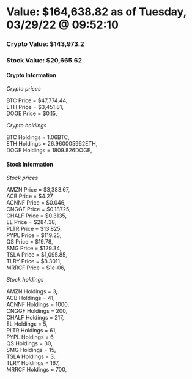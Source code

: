 # Value: $164,638.82 as of Tuesday, 03/29/22 @ 09:52:10 

### Crypto Value: $143,973.2

### Stock Value: $20,665.62

#### Crypto Information 
*Crypto prices* 

BTC Price = $47,774.44,  
ETH Price = $3,451.81,  
DOGE Price = $0.15,  


*Crypto holdings* 

BTC Holdings = 1.06BTC,  
ETH Holdings = 26.960005962ETH,  
DOGE Holdings = 1809.826DOGE,  


#### Stock Information 

*Stock prices* 

AMZN Price = $3,383.67,  
ACB Price = $4.27,  
ACNNF Price = $0.046,  
CNGGF Price = $0.18725,  
CHALF Price = $0.3135,  
EL Price = $284.38,  
PLTR Price = $13.825,  
PYPL Price = $119.25,  
QS Price = $19.78,  
SMG Price = $129.34,  
TSLA Price = $1,095.85,  
TLRY Price = $8.3011,  
MRRCF Price = $1e-06,  


*Stock holdings* 

AMZN Holdings = 3,  
ACB Holdings = 41,  
ACNNF Holdings = 1000,  
CNGGF Holdings = 200,  
CHALF Holdings = 217,  
EL Holdings = 5,  
PLTR Holdings = 61,  
PYPL Holdings = 6,  
QS Holdings = 30,  
SMG Holdings = 15,  
TSLA Holdings = 3,  
TLRY Holdings = 167,  
MRRCF Holdings = 700,  


